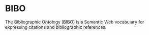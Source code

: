 # BIBO
The Bibliographic Ontology (BIBO) is a Semantic Web vocabulary for expressing citations and bibliographic references.
